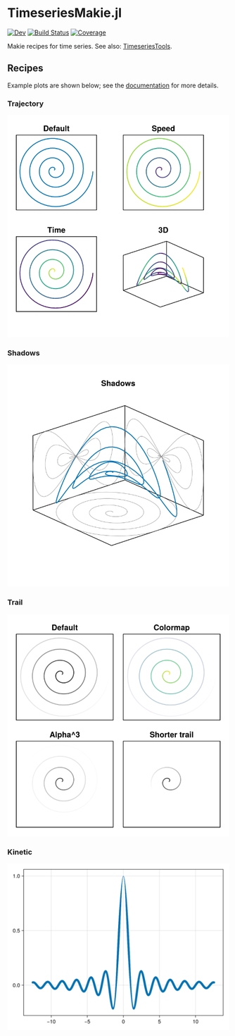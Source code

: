 # TimeseriesMakie.jl

[![Dev](https://img.shields.io/badge/docs-dev-blue.svg)](https://brendanjohnharris.github.io/TimeseriesMakie.jl/dev/)
[![Build Status](https://github.com/brendanjohnharris/TimeseriesMakie.jl/actions/workflows/CI.yml/badge.svg?branch=main)](https://github.com/brendanjohnharris/TimeseriesMakie.jl/actions/workflows/CI.yml?query=branch%3Amain)
[![Coverage](https://codecov.io/gh/brendanjohnharris/TimeseriesMakie.jl/branch/main/graph/badge.svg)](https://codecov.io/gh/brendanjohnharris/TimeseriesMakie.jl)

Makie recipes for time series. See also: [TimeseriesTools](https://github.com/brendanjohnharris/TimeseriesTools.jl).

## Recipes

Example plots are shown below; see the [documentation](https://brendanjohnharris.github.io/TimeseriesMakie.jl/dev/) for more details.

### Trajectory

![Trajectory](./test/recipes/trajectory.png)

### Shadows

![Shadows](./test/recipes/shadows.png)

### Trail

![Trail](./test/recipes/trail.png)

### Kinetic

![Kinetic](./test/recipes/kinetic.png)